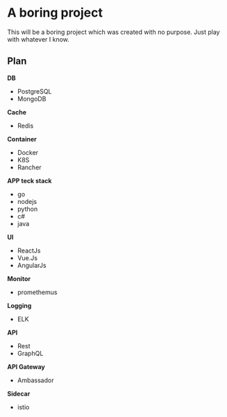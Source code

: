 # A boring project

This will be a boring project which was created with no purpose. Just play with whatever I know.

## Plan

__DB__

- PostgreSQL
- MongoDB

__Cache__

- Redis

__Container__

- Docker
- K8S
- Rancher

__APP teck stack__

- go
- nodejs
- python
- c#
- java

__UI__

- ReactJs
- Vue.Js
- AngularJs

__Monitor__

- promethemus

__Logging__

- ELK

__API__

- Rest
- GraphQL

__API Gateway__

- Ambassador

__Sidecar__

- istio

